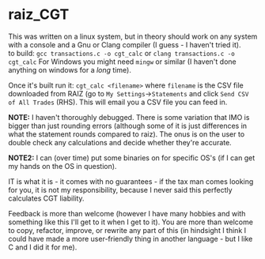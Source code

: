 # raiz_CGT

This was written on a linux system, but in theory should work on any system with a console and a Gnu or Clang compiler (I guess - I haven't tried it).  
to build:
`gcc transactions.c -o cgt_calc` or `clang transactions.c -o cgt_calc`
For Windows you might need `mingw` or similar (I haven't done anything on windows for a *long* time).

Once it's built run it:
`cgt_calc <filename>` where `filename` is the CSV file downloaded from RAIZ (go to `My Settings`->`Statements` and click `Send CSV of All Trades` (RHS).  This will email you a CSV file you can feed in.

**NOTE:**  I haven't thoroughly debugged.  There is some variation that IMO is bigger than just rounding errors (although some of it is just differences in what the statement rounds compared to raiz).  The onus is on the user to double check any calculations and decide whether they're accurate.

**NOTE2:**  I can (over time) put some binaries on for specific OS's (if I can get my hands on the OS in question).

IT is what it is - it comes with no guarantees - if the tax man comes looking for you, it is not my responsibility, because I never said this perfectly calculates CGT liability.

Feedback is more than welcome (however I have many hobbies and with something like this I'll get to it when I get to it).  You are more than welcome to copy, refactor, improve, or rewrite any part of this (in hindsight I think I could have made a more user-friendly thing in another language - but I like C and I did it for me).

